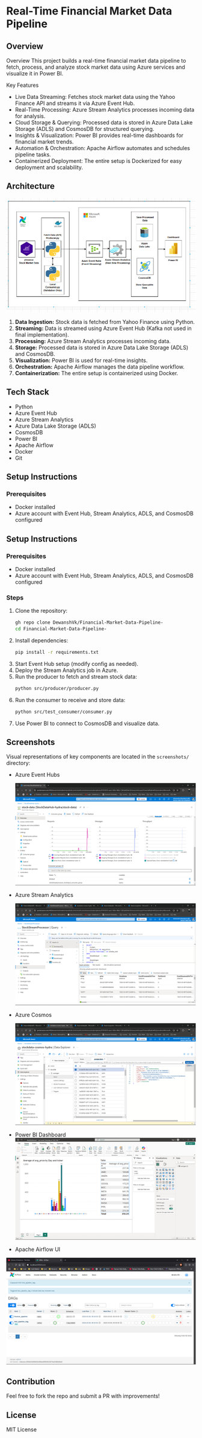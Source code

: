 # Real-Time Financial Market Data Pipeline

## Overview
Overview
This project builds a real-time financial market data pipeline to fetch, process, and analyze stock market data using Azure services and visualize it in Power BI.

Key Features
* Live Data Streaming: Fetches stock market data using the Yahoo Finance API and streams it via Azure Event Hub.
* Real-Time Processing: Azure Stream Analytics processes incoming data for analysis.
* Cloud Storage & Querying: Processed data is stored in Azure Data Lake Storage (ADLS) and CosmosDB for structured querying.
* Insights & Visualization: Power BI provides real-time dashboards for financial market trends.
* Automation & Orchestration: Apache Airflow automates and schedules pipeline tasks.
* Containerized Deployment: The entire setup is Dockerized for easy deployment and scalability.


## Architecture

![Alt text](Architecture.png)


1. **Data Ingestion:** Stock data is fetched from Yahoo Finance using Python.
2. **Streaming:** Data is streamed using Azure Event Hub (Kafka not used in final implementation).
3. **Processing:** Azure Stream Analytics processes incoming data.
4. **Storage:** Processed data is stored in Azure Data Lake Storage (ADLS) and CosmosDB.
5. **Visualization:** Power BI is used for real-time insights.
6. **Orchestration:** Apache Airflow manages the data pipeline workflow.
7. **Containerization:** The entire setup is containerized using Docker.

## Tech Stack
- Python
- Azure Event Hub
- Azure Stream Analytics
- Azure Data Lake Storage (ADLS)
- CosmosDB
- Power BI
- Apache Airflow
- Docker
- Git

## Setup Instructions
### Prerequisites
- Docker installed
- Azure account with Event Hub, Stream Analytics, ADLS, and CosmosDB configured

## Setup Instructions

### Prerequisites
- Docker installed
- Azure account with Event Hub, Stream Analytics, ADLS, and CosmosDB configured

### Steps

1. Clone the repository:
   ```sh
   gh repo clone DewanshVk/Financial-Market-Data-Pipeline-
   cd Financial-Market-Data-Pipeline-
   ```
2. Install dependencies:
   ```sh
   pip install -r requirements.txt
   ```
3. Start Event Hub setup (modify config as needed).
4. Deploy the Stream Analytics job in Azure.
5. Run the producer to fetch and stream stock data:
   ```sh
   python src/producer/producer.py
   ```
6. Run the consumer to receive and store data:
   ```sh
   python src/test_consumer/consumer.py
   ```
7. Use Power BI to connect to CosmosDB and visualize data.

## Screenshots
Visual representations of key components are located in the `screenshots/` directory:
- Azure Event Hubs
   
   ![Alt text](screenshots/eventhub.png)

- Azure Stream Analytics
   
   ![Alt text](screenshots/Azure_Stream_Analytics_job_topology.png )

- Azure Cosmos 

   ![Alt text](screenshots/Cosmos-Db-data-explorer.png)

- Power BI Dashboard
  ![Alt text](screenshots/PowerBI_Dashboard.png)

- Apache Airflow UI

 ![Alt text](screenshots/Airflow%20UI%20-%20DAGs%20List.png)

## Contribution
Feel free to fork the repo and submit a PR with improvements!

## License
MIT License
